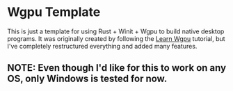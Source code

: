 # Wgpu Template

This is just a template for using Rust + Winit + Wgpu to build native desktop programs. It was originally created by following the [Learn Wgpu](https://sotrh.github.io/learn-wgpu/) tutorial, but I've completely restructured everything and added many features.

## NOTE: Even though I'd like for this to work on any OS, only Windows is tested for now.
